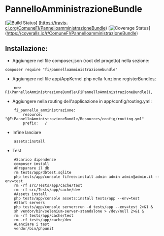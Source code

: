 PannelloAmministrazioneBundle
=============
[![Build Status](https://travis-ci.org/ComuneFI/PannelloamministrazioneBundle.svg?branch=master)]
(https://travis-ci.org/ComuneFI/PannelloamministrazioneBundle) [![Coverage Status](https://img.shields.io/coveralls/ComuneFI/PannelloamministrazioneBundle.svg)] 
(https://coveralls.io/r/ComuneFI/PannelloamministrazioneBundle)

Installazione:
-------------

- Aggiungere nel file composer.json (root del progetto) nella sezione:
```
composer require "fi/pannelloamministrazionebundle"
```
- Aggiungere nel file app/AppKernel.php nella funzione registerBundles;
```
    new Fi\PannelloAmministrazioneBundle\FiPannelloAmministrazioneBundle(),
```
- Aggiungere nella routing dell'applicazione in app/config/routing.yml:
```
    fi_pannello_amministrazione:
        resource: "@FiPannelloAmministrazioneBundle/Resources/config/routing.yml"
        prefix:   /
```
- Infine lanciare 
```
    assets:install
```

- Test

```
    #Scarico dipendenze
    composer install
    #Preparare il db
    rm tests/app/dbtest.sqlite
    php tests/app/console fifree:install admin admin admin@admin.it --env=test
    rm -rf src/Tests/app/cache/test
    rm -rf src/Tests/app/cache/dev
    #Assets install
    php tests/app/console assets:install tests/app --env=test
    #Start servers
    php tests/app/console server:run -d tests/app --env=test 2>&1 &
    sh vendor/bin/selenium-server-standalone > /dev/null 2>&1 &
    rm -rf tests/app/cache/test
    rm -rf tests/app/cache/dev
    #Lanciare i test
    vendor/bin/phpunit
```



